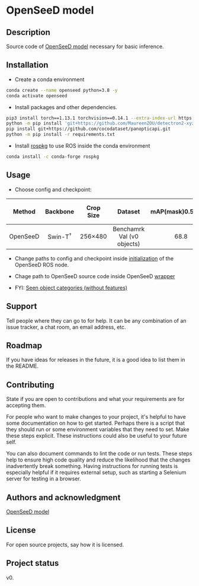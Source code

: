 # OpenSeeD model

## Description
Source code of [OpenSeeD model](https://github.com/IDEA-Research/OpenSeeD) necessary for basic inference.

## Installation
- Create a conda environment
```bash
conda create --name openseed python=3.8 -y
conda activate openseed
```
- Install packages and other dependencies.
```bash
pip3 install torch==1.13.1 torchvision==0.14.1 --extra-index-url https://download.pytorch.org/whl/cu113
python -m pip install 'git+https://github.com/MaureenZOU/detectron2-xyz.git'
pip install git+https://github.com/cocodataset/panopticapi.git
python -m pip install -r requirements.txt
```
- Install [rospkg](https://anaconda.org/conda-forge/rospkg) to use ROS inside the conda environment
```bash
conda install -c conda-forge rospkg
```

## Usage

- Choose config and checkpoint:

| Method | Backbone | Crop Size | Dataset   | mAP(mask)0.5...0.95   | mAP(mask)0.5   | AP(mask) (toy block) | config | Checkpoint |
|   :---:| :---:    |  :---:    |  :---:    | :---:                 |           :---:| :---:                | :---:  | :---:      |
| OpenSeeD | Swin-T<sup>&dagger;</sup> | 256&times;480 | Benchamrk Val (v0 objects) | 68.8 | 86.1 | 53.2 |[config](https://drive.google.com/file/d/1kGjhImy4J0mFlzM2aHOIauy5zFnLc5ZK/view?usp=sharing) | [model](https://disk.yandex.ru/d/obI2Uhzm496Y6A) |

- Change paths to config and checkpoint inside [initialization](husky_tidy_bot_cv/scripts/openseed_node.py) of the OpenSeeD ROS node.

- Chage path to OpenSeeD source code inside OpenSeeD [wrapper](husky_tidy_bot_cv/scripts/openseed_model.py)

- FYI: [Seen object categories (without features)](https://docs.google.com/spreadsheets/d/1yEPbrbnDTtBqgf_wAkKB1gnBYhPA468s7-ZbuzH8FHQ/edit?usp=sharing)
 
## Support
Tell people where they can go to for help. It can be any combination of an issue tracker, a chat room, an email address, etc.

## Roadmap
If you have ideas for releases in the future, it is a good idea to list them in the README.

## Contributing
State if you are open to contributions and what your requirements are for accepting them.

For people who want to make changes to your project, it's helpful to have some documentation on how to get started. Perhaps there is a script that they should run or some environment variables that they need to set. Make these steps explicit. These instructions could also be useful to your future self.

You can also document commands to lint the code or run tests. These steps help to ensure high code quality and reduce the likelihood that the changes inadvertently break something. Having instructions for running tests is especially helpful if it requires external setup, such as starting a Selenium server for testing in a browser.

## Authors and acknowledgment
[OpenSeeD model](https://github.com/IDEA-Research/OpenSeeD)

## License
For open source projects, say how it is licensed.

## Project status
v0.
